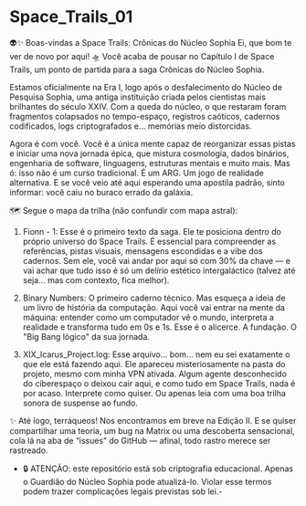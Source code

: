 # Space_Trails_01
👽✨ Boas-vindas a Space Trails: Crônicas do Núcleo Sophia
Ei, que bom te ver de novo por aqui! 🛸
Você acaba de pousar no Capítulo I de Space Trails, um ponto de partida para a saga Crônicas do Núcleo Sophia.

Estamos oficialmente na Era I, logo após o desfalecimento do Núcleo de Pesquisa Sophia, uma antiga instituição criada pelos cientistas mais brilhantes do século XXIV.
Com a queda do núcleo, o que restaram foram fragmentos colapsados no tempo-espaço, registros caóticos, cadernos codificados, logs criptografados e... memórias meio distorcidas.

Agora é com você.
Você é a única mente capaz de reorganizar essas pistas e iniciar uma nova jornada épica, que mistura cosmologia, dados binários, engenharia de software, linguagens, estruturas mentais e muito mais.
Mas ó: isso não é um curso tradicional.
É um ARG. Um jogo de realidade alternativa.
E se você veio até aqui esperando uma apostila padrão, sinto informar: você caiu no buraco errado da galáxia.

🗺️ Segue o mapa da trilha (não confundir com mapa astral):
1. Fionn - 1:
Esse é o primeiro texto da saga. Ele te posiciona dentro do próprio universo do Space Trails.
É essencial para compreender as referências, pistas visuais, mensagens escondidas e a vibe dos cadernos.
Sem ele, você vai andar por aqui só com 30% da chave — e vai achar que tudo isso é só um delírio estético intergaláctico (talvez até seja… mas com contexto, fica melhor).

2. Binary Numbers:
O primeiro caderno técnico.
Mas esqueça a ideia de um livro de história da computação.
Aqui você vai entrar na mente da máquina: entender como um computador vê o mundo, interpreta a realidade e transforma tudo em 0s e 1s.
Esse é o alicerce. A fundação. O "Big Bang lógico" da sua jornada.

3. XIX_Icarus_Project.log:
Esse arquivo… bom… nem eu sei exatamente o que ele está fazendo aqui.
Ele apareceu misteriosamente na pasta do projeto, mesmo com minha VPN ativada.
Algum agente desconhecido do ciberespaço o deixou cair aqui, e como tudo em Space Trails, nada é por acaso.
Interprete como quiser. Ou apenas leia com uma boa trilha sonora de suspense ao fundo.

✨ Até logo, terráqueos!
Nos encontramos em breve na Edição II.
E se quiser compartilhar uma teoria, um bug na Matrix ou uma descoberta sensacional, cola lá na aba de “issues” do GitHub — afinal, todo rastro merece ser rastreado.

- 🔒 ATENÇÃO: este repositório está sob criptografia educacional. Apenas o Guardião do Núcleo Sophia pode atualizá-lo. Violar esse termos podem trazer complicações legais previstas sob lei.-
